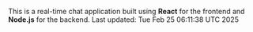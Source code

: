 This is a real-time chat application built using **React** for the frontend and **Node.js** for the backend.
Last updated: Tue Feb 25 06:11:38 UTC 2025

